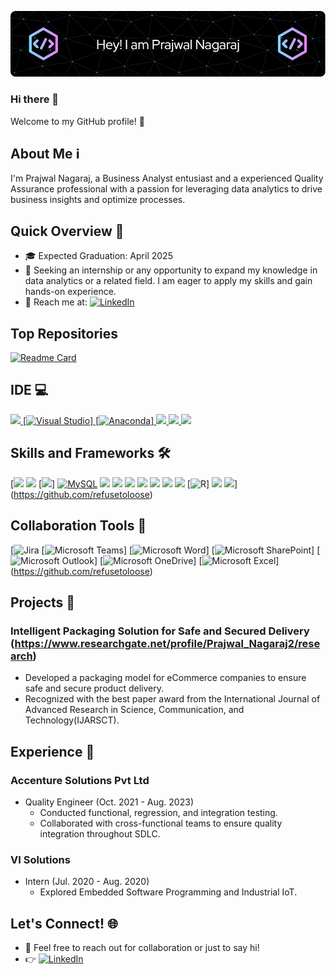 ![Header](./github-header-image.png)

### Hi there 👋

Welcome to my GitHub profile! 🚀 

## About Me ℹ️
I'm Prajwal Nagaraj, a Business Analyst entusiast and a experienced Quality Assurance professional with a passion for leveraging data analytics to drive business insights and optimize processes. 

## Quick Overview 🌟

- 🎓 Expected Graduation: April 2025
- 💼 Seeking an internship or any opportunity to expand my knowledge in data analytics or a related field. I am eager to apply my skills and gain hands-on experience.
- 📧 Reach me at: [![LinkedIn](https://img.shields.io/badge/LinkedIn-0077B5?style=flat-square&logo=linkedin&logoColor=white)](https://linkedin.com/in/prajwal-nagaraj)

## Top Repositories
[![Readme Card](https://github-readme-stats.vercel.app/api/pin/?username=refusetoloose&theme=dark&hide_border=true&repo=AESO-ENERGY-CONSUMPTION-ANALYSIS)](https://github.com/refusetoloose/AESO-ENERGY-CONSUMPTION-ANALYSIS)

## IDE 💻
[![](https://img.shields.io/badge/VSCode-0078D4?style=for-the-badge&logo=visual%20studio%20code&logoColor=white) [![Visual Studio](https://img.shields.io/badge/Visual%20Studio-5C2D91.svg?&logo=visual-studio&logoColor=white)] [![Anaconda](https://img.shields.io/badge/Anaconda-44A833?logo=anaconda&logoColor=fff)] ![](https://img.shields.io/badge/Jupyter-Notebook?style=for-the-badge&logo=jupyter&color=grey) ![](https://img.shields.io/badge/Python-3776AB?logo=python&logoColor=fff) ![](https://img.shields.io/badge/Colab-F9AB00?style=for-the-badge&logo=googlecolab&color=525252)](https://github.com/refusetoloose)

## Skills and Frameworks 🛠️
[![](https://img.shields.io/badge/Power%20BI-F2C811?style=for-the-badge&logo=power-bi&logoColor=black) ![](https://img.shields.io/badge/Tableau-E97627?style=for-the-badge&logo=tableau&logoColor=white) [![](https://img.shields.io/badge/Microsoft%20SQL%20Server-CC2927?logo=microsoft%20sql%20server&logoColor=white)] [![MySQL](https://img.shields.io/badge/MySQL-4479A1?logo=mysql&logoColor=fff)](#) ![](https://img.shields.io/badge/Numpy-777BB4?style=for-the-badge&logo=numpy&logoColor=white) ![](https://img.shields.io/badge/Pandas-2C2D72?style=for-the-badge&logo=pandas&logoColor=white) ![](https://img.shields.io/badge/Python-3776AB?logo=python&logoColor=fff) ![](https://img.shields.io/badge/scikit_learn-F7931E?style=for-the-badge&logo=scikit-learn&logoColor=white) ![](https://img.shields.io/badge/Jupyter-Notebook?style=for-the-badge&logo=jupyter&color=grey) ![](https://img.shields.io/badge/Markdown-000000?style=for-the-badge&logo=markdown&logoColor=white) ![](https://img.shields.io/badge/PyTorch-EE4C2C?style=for-the-badge&logo=pytorch&logoColor=white) [![R](https://img.shields.io/badge/R-%23276DC3.svg?logo=r&logoColor=white)] ![](https://img.shields.io/badge/HTML5-E34F26?style=for-the-badge&logo=html5&logoColor=white) ![](https://img.shields.io/badge/CSS3-1572B6?style=for-the-badge&logo=css3&logoColor=white)](https://github.com/refusetoloose)

##  Collaboration Tools 🤝
[![Jira](https://img.shields.io/badge/Jira-0052CC?logo=jira&logoColor=fff) [![Microsoft Teams](https://img.shields.io/badge/Microsoft%20Teams-6264A7?logo=microsoftteams&logoColor=fff&)] [![Microsoft Word](https://img.shields.io/badge/Microsoft_Word-2B579A?logo=microsoft-word&logoColor=white)] [![Microsoft SharePoint](https://img.shields.io/badge/Microsoft_SharePoint-0078D4?logo=microsoft-sharepoint&logoColor=white)] [![Microsoft Outlook](https://img.shields.io/badge/Microsoft%20Outlook-0078D4?logo=microsoftoutlook&logoColor=fff)] [![Microsoft OneDrive](https://img.shields.io/badge/Microsoft%20OneDrive-0078D4?logo=microsoftonedrive&logoColor=fff)] [![Microsoft Excel](https://img.shields.io/badge/Microsoft_Excel-217346?logo=microsoft-excel&logoColor=white)] (https://github.com/refusetoloose)

## Projects 🚧

### Intelligent Packaging Solution for Safe and Secured Delivery (https://www.researchgate.net/profile/Prajwal_Nagaraj2/research)
- Developed a packaging model for eCommerce companies to ensure safe and secure product delivery.
- Recognized with the best paper award from the International Journal of Advanced Research in Science, Communication, and Technology(IJARSCT).

## Experience 💼

### Accenture Solutions Pvt Ltd

- Quality Engineer (Oct. 2021 - Aug. 2023)
  - Conducted functional, regression, and integration testing.
  - Collaborated with cross-functional teams to ensure quality integration throughout SDLC.

### VI Solutions

- Intern (Jul. 2020 - Aug. 2020)
  - Explored Embedded Software Programming and Industrial IoT.

## Let's Connect! 🌐

- 💬 Feel free to reach out for collaboration or just to say hi!
- 👉 [![LinkedIn](https://img.shields.io/badge/LinkedIn-0077B5?style=flat-square&logo=linkedin&logoColor=white)](https://linkedin.com/in/prajwal-nagaraj)
